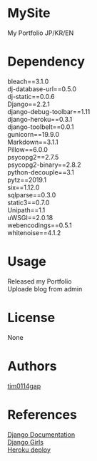 # MySite
My Portfolio JP/KR/EN

# Dependency
bleach==3.1.0  
dj-database-url==0.5.0  
dj-static==0.0.6  
Django==2.2.1  
django-debug-toolbar==1.11  
django-heroku==0.3.1  
django-toolbelt==0.0.1  
gunicorn==19.9.0  
Markdown==3.1.1  
Pillow==6.0.0  
psycopg2==2.7.5  
psycopg2-binary==2.8.2  
python-decouple==3.1  
pytz==2019.1  
six==1.12.0  
sqlparse==0.3.0  
static3==0.7.0  
Unipath==1.1  
uWSGI==2.0.18  
webencodings==0.5.1  
whitenoise==4.1.2  

# Usage
Released my Portfolio  
Uploade blog from admin

# License
None

# Authors
[tim0114gap](https://github.com/tim0114gap/)   

# References
[Django Documentation](https://docs.djangoproject.com/en/2.2/)  
[Django Girls](https://tutorial.djangogirls.org/en/)  
[Heroku deploy](https://simpleisbetterthancomplex.com/tutorial/2016/08/09/how-to-deploy-django-applications-on-heroku.html)  
